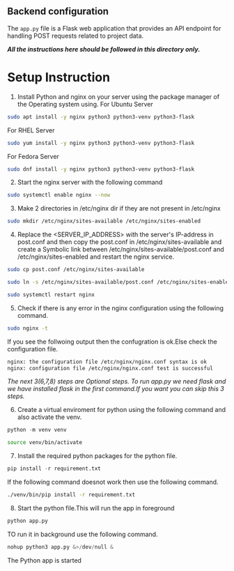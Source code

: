 ## Backend configuration

The `app.py` file is a Flask web application that provides an API endpoint for handling POST requests related to project data. 

***All the instructions here should be followed in this directory only.***

# Setup Instruction

1) Install Python and nginx on your server using the package manager of the Operating system using.
For Ubuntu Server
```bash
sudo apt install -y nginx python3 python3-venv python3-flask
```

For RHEL Server
```bash
sudo yum install -y nginx python3 python3-venv python3-flask
```

For Fedora Server
```bash
sudo dnf install -y nginx python3 python3-venv python3-flask
```

2) Start the nginx server with the following command
```bash
sudo systemctl enable nginx --now
```

3) Make 2 directories in /etc/nginx dir if they are not present in /etc/nginx
```bash
sudo mkdir /etc/nginx/sites-available /etc/nginx/sites-enabled
```

4) Replace the <SERVER_IP_ADDRESS> with the server's IP-address in post.conf and then copy the post.conf in /etc/nginx/sites-available and create a Symbolic link between /etc/nginx/sites-available/post.conf and /etc/nginx/sites-enabled and restart the nginx service.
```bash
sudo cp post.conf /etc/nginx/sites-available
```

```bash
sudo ln -s /etc/nginx/sites-available/post.conf /etc/nginx/sites-enabled/
```

```bash
sudo systemctl restart nginx
```
5) Check if there is any error in the nginx configuration using the following command.
```bash
sudo nginx -t
```

If you see the follwoing output then the confugration is ok.Else check the configuration file.
```bash
nginx: the configuration file /etc/nginx/nginx.conf syntax is ok
nginx: configuration file /etc/nginx/nginx.conf test is successful
```

*The next 3(6,7,8) steps are Optional steps. To run app.py we need flask and we have installed flask in the first command.If you want you can skip this 3 steps.*

6) Create a virtual enviroment for python using the following command and also activate the venv.
```python
python -m venv venv
```
```bash
source venv/bin/activate
```

7) Install the required python packages for the python file.
```python
pip install -r requirement.txt
```
If the following command doesnot work then use the following command.
```bash
./venv/bin/pip install -r requirement.txt
```

8) Start the python file.This will run the app in foreground
```python
python app.py
```
TO run it in background use the following command.
```python
nohup python3 app.py &>/dev/null &
```

The Python app is started
